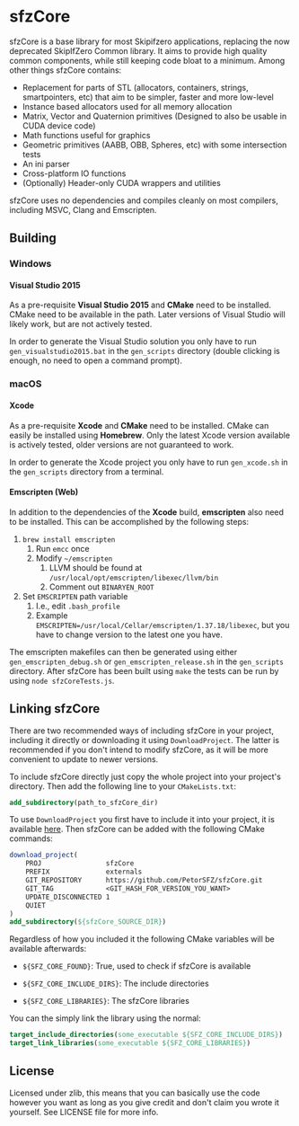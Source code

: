 # sfzCore

sfzCore is a base library for most Skipifzero applications, replacing the now deprecated SkipIfZero Common library. It aims to provide high quality common components, while still keeping code bloat to a minimum. Among other things sfzCore contains:

* Replacement for parts of STL (allocators, containers, strings, smartpointers, etc) that aim to be simpler, faster and more low-level
* Instance based allocators used for all memory allocation
* Matrix, Vector and Quaternion primitives (Designed to also be usable in CUDA device code)
* Math functions useful for graphics
* Geometric primitives (AABB, OBB, Spheres, etc) with some intersection tests
* An ini parser
* Cross-platform IO functions
* (Optionally) Header-only CUDA wrappers and utilities

sfzCore uses no dependencies and compiles cleanly on most compilers, including MSVC, Clang and Emscripten.

## Building

### Windows

#### Visual Studio 2015

As a pre-requisite __Visual Studio 2015__ and __CMake__ need to be installed. CMake need to be available in the path. Later versions of Visual Studio will likely work, but are not actively tested.

In order to generate the Visual Studio solution you only have to run `gen_visualstudio2015.bat` in the `gen_scripts` directory (double clicking is enough, no need to open a command prompt).

### macOS

#### Xcode

As a pre-requisite __Xcode__ and __CMake__ need to be installed. CMake can easily be installed using __Homebrew__. Only the latest Xcode version available is actively tested, older versions are not guaranteed to work.

In order to generate the Xcode project you only have to run `gen_xcode.sh` in the `gen_scripts` directory from a terminal.

#### Emscripten (Web)

In addition to the dependencies of the __Xcode__ build, __emscripten__ also need to be installed. This can be accomplished by the following steps:

1. `brew install emscripten`
   1. Run `emcc` once
   2. Modify `~/emscripten`
      1. LLVM should be found at `/usr/local/opt/emscripten/libexec/llvm/bin`
      2. Comment out `BINARYEN_ROOT`
2. Set `EMSCRIPTEN` path variable
   1. I.e., edit `.bash_profile`
   2. Example `EMSCRIPTEN=/usr/local/Cellar/emscripten/1.37.18/libexec`, but you have to change version to the latest one you have.

The emscripten makefiles can then be generated using either `gen_emscripten_debug.sh` or `gen_emscripten_release.sh` in the `gen_scripts` directory. After sfzCore has been built using `make` the tests can be run by using `node sfzCoreTests.js`.

## Linking sfzCore

There are two recommended ways of including sfzCore in your project, including it directly or downloading it using `DownloadProject`. The latter is recommended if you don't intend to modify sfzCore, as it will be more convenient to update to newer versions.

To include sfzCore directly just copy the whole project into your project's directory. Then add the following line to your `CMakeLists.txt`:

~~~cmake
add_subdirectory(path_to_sfzCore_dir)
~~~

To use `DownloadProject` you first have to include it into your project, it is available [here](https://github.com/Crascit/DownloadProject). Then sfzCore can be added with the following CMake commands:

~~~cmake
download_project(
	PROJ                sfzCore
	PREFIX              externals
	GIT_REPOSITORY      https://github.com/PetorSFZ/sfzCore.git
	GIT_TAG             <GIT_HASH_FOR_VERSION_YOU_WANT>
	UPDATE_DISCONNECTED 1
	QUIET
)
add_subdirectory(${sfzCore_SOURCE_DIR})
~~~

Regardless of how you included it the following CMake variables will be available afterwards:

- `${SFZ_CORE_FOUND}`: True, used to check if sfzCore is available


- `${SFZ_CORE_INCLUDE_DIRS}`: The include directories
- `${SFZ_CORE_LIBRARIES}`: The sfzCore libraries

You can the simply link the library using the normal:

~~~cmake
target_include_directories(some_executable ${SFZ_CORE_INCLUDE_DIRS})
target_link_libraries(some_executable ${SFZ_CORE_LIBRARIES})
~~~

## License
Licensed under zlib, this means that you can basically use the code however you want as long as you give credit and don't claim you wrote it yourself. See LICENSE file for more info.
